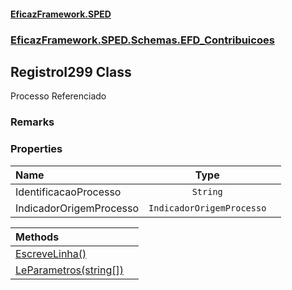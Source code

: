 #### [EficazFramework.SPED](EficazFrameworkSPED.md 'EficazFramework SPED')
### [EficazFramework.SPED.Schemas.EFD_Contribuicoes](EficazFramework.SPED.Schemas.EFD_Contribuicoes.md 'EficazFramework.SPED.Schemas.EFD_Contribuicoes')

## RegistroI299 Class

Processo Referenciado

### Remarks
### Properties

| Name | Type | |
| :--- | :---: | :--- |
| IdentificacaoProcesso | `String` |  |
| IndicadorOrigemProcesso | `IndicadorOrigemProcesso` |  |

| Methods | |
| :--- | :--- |
| [EscreveLinha()](EficazFramework.SPED.Schemas.EFD_Contribuicoes/RegistroI299/EscreveLinha().md 'EficazFramework.SPED.Schemas.EFD_Contribuicoes.RegistroI299.EscreveLinha()') | |
| [LeParametros(string[])](EficazFramework.SPED.Schemas.EFD_Contribuicoes/RegistroI299/LeParametros(string[]).md 'EficazFramework.SPED.Schemas.EFD_Contribuicoes.RegistroI299.LeParametros(string[])') | |
